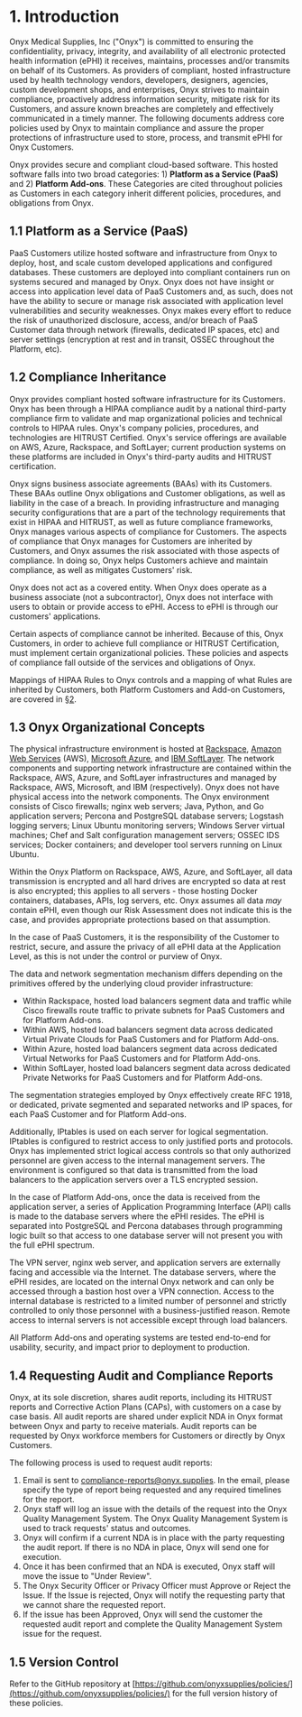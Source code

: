 # 1. Introduction

Onyx Medical Supplies, Inc ("Onyx") is committed to ensuring the confidentiality, privacy, integrity, and availability of all electronic protected health information (ePHI) it receives, maintains, processes and/or transmits on behalf of its Customers. As providers of compliant, hosted infrastructure used by health technology vendors, developers, designers, agencies, custom development shops, and enterprises, Onyx strives to maintain compliance, proactively address information security, mitigate risk for its Customers, and assure known breaches are completely and effectively communicated in a timely manner. The following documents address core policies used by Onyx to maintain compliance and assure the proper protections of infrastructure used to store, process, and transmit ePHI for Onyx Customers.

Onyx provides secure and compliant cloud-based software. This hosted software falls into two broad categories: 1) **Platform as a Service (PaaS)** and 2) **Platform Add-ons**. These Categories are cited throughout policies as Customers in each category inherit different policies, procedures, and obligations from Onyx.

## 1.1 Platform as a Service (PaaS)

PaaS Customers utilize hosted software and infrastructure from Onyx to deploy, host, and scale custom developed applications and configured databases. These customers are deployed into compliant containers run on systems secured and managed by Onyx. Onyx does not have insight or access into application level data of PaaS Customers and, as such, does not have the ability to secure or manage risk associated with application level vulnerabilities and security weaknesses. Onyx makes every effort to reduce the risk of unauthorized disclosure, access, and/or breach of PaaS Customer data through network (firewalls, dedicated IP spaces, etc) and server settings (encryption at rest and in transit, OSSEC throughout the Platform, etc).

## 1.2 Compliance Inheritance

Onyx provides compliant hosted software infrastructure for its Customers. Onyx has been through a HIPAA compliance audit by a national third-party compliance firm to validate and map organizational policies and technical controls to HIPAA rules. Onyx's company policies, procedures, and technologies are HITRUST Certified. Onyx's service offerings are available on AWS, Azure, Rackspace, and SoftLayer; current production systems on these platforms are included in Onyx's third-party audits and HITRUST certification.

Onyx signs business associate agreements (BAAs) with its Customers. These BAAs outline Onyx obligations and Customer obligations, as well as liability in the case of a breach. In providing infrastructure and managing security configurations that are a part of the technology requirements that exist in HIPAA and HITRUST, as well as future compliance frameworks, Onyx manages various aspects of compliance for Customers. The aspects of compliance that Onyx manages for Customers are inherited by Customers, and Onyx assumes the risk associated with those aspects of compliance. In doing so, Onyx helps Customers achieve and maintain compliance, as well as mitigates Customers' risk.

Onyx does not act as a covered entity. When Onyx does operate as a business associate (not a subcontractor), Onyx does not interface with users to obtain or provide access to ePHI. Access to ePHI is through our customers' applications.

Certain aspects of compliance cannot be inherited. Because of this, Onyx Customers, in order to achieve full compliance or HITRUST Certification, must implement certain organizational policies. These policies and aspects of compliance fall outside of the services and obligations of Onyx.

Mappings of HIPAA Rules to Onyx controls and a mapping of what Rules are inherited by Customers, both Platform Customers and Add-on Customers, are covered in [§2](#2.-hipaa-inheritance).

## 1.3 Onyx Organizational Concepts

The physical infrastructure environment is hosted at [Rackspace](https://www.rackspace.com/), [Amazon Web Services](https://aws.amazon.com/) (AWS), [Microsoft Azure](https://azure.microsoft.com/), and [IBM SoftLayer](http://www.softlayer.com/). The network components and supporting network infrastructure are contained within the Rackspace, AWS, Azure, and SoftLayer infrastructures and managed by Rackspace, AWS, Microsoft, and IBM (respectively). Onyx does not have physical access into the network components. The Onyx environment consists of Cisco firewalls; nginx web servers; Java, Python, and Go application servers; Percona and PostgreSQL database servers; Logstash logging servers; Linux Ubuntu monitoring servers; Windows Server virtual machines; Chef and Salt configuration management servers; OSSEC IDS services; Docker containers; and developer tool servers running on Linux Ubuntu.

Within the Onyx Platform on Rackspace, AWS, Azure, and SoftLayer, all data transmission is encrypted and all hard drives are encrypted so data at rest is also encrypted; this applies to all servers - those hosting Docker containers, databases, APIs, log servers, etc. Onyx assumes all data *may* contain ePHI, even though our Risk Assessment does not indicate this is the case, and provides appropriate protections based on that assumption.

In the case of PaaS Customers, it is the responsibility of the Customer to restrict, secure, and assure the privacy of all ePHI data at the Application Level, as this is not under the control or purview of Onyx.

The data and network segmentation mechanism differs depending on the primitives offered by the underlying cloud provider infrastructure:

* Within Rackspace, hosted load balancers segment data and traffic while Cisco firewalls route traffic to private subnets for PaaS Customers and for Platform Add-ons.
* Within AWS, hosted load balancers segment data across dedicated Virtual Private Clouds for PaaS Customers and for Platform Add-ons.
* Within Azure, hosted load balancers segment data across dedicated Virtual Networks for PaaS Customers and for Platform Add-ons.
* Within SoftLayer, hosted load balancers segment data across dedicated Private Networks for PaaS Customers and for Platform Add-ons.

The segmentation strategies employed by Onyx effectively create RFC 1918, or dedicated, private segmented and separated networks and IP spaces, for each PaaS Customer and for Platform Add-ons.

Additionally, IPtables is used on each server for logical segmentation. IPtables is configured to restrict access to only justified ports and protocols. Onyx has implemented strict logical access controls so that only authorized personnel are given access to the internal management servers. The environment is configured so that data is transmitted from the load balancers to the application servers over a TLS encrypted session.

In the case of Platform Add-ons, once the data is received from the application server, a series of Application Programming Interface (API) calls is made to the database servers where the ePHI resides. The ePHI is separated into PostgreSQL and Percona databases through programming logic built so that access to one database server will not present you with the full ePHI spectrum.

The VPN server, nginx web server, and application servers are externally facing and accessible via the Internet. The database servers, where the ePHI resides, are located on the internal Onyx network and can only be accessed through a bastion host over a VPN connection. Access to the internal database is restricted to a limited number of personnel and strictly controlled to only those personnel with a business-justified reason. Remote access to internal servers is not accessible except through load balancers.

All Platform Add-ons and operating systems are tested end-to-end for usability, security, and impact prior to deployment to production.

## 1.4 Requesting Audit and Compliance Reports

Onyx, at its sole discretion, shares audit reports, including its HITRUST reports and Corrective Action Plans (CAPs), with customers on a case by case basis. All audit reports are shared under explicit NDA in Onyx format between Onyx and party to receive materials. Audit reports can be requested by Onyx workforce members for Customers or directly by Onyx Customers.

The following process is used to request audit reports:

1. Email is sent to compliance-reports@onyx.supplies. In the email, please specify the type of report being requested and any required timelines for the report.
2. Onyx staff will log an issue with the details of the request into the Onyx Quality Management System. The Onyx Quality Management System is used to track requests' status and outcomes.
3. Onyx will confirm if a current NDA is in place with the party requesting the audit report. If there is no NDA in place, Onyx will send one for execution.
4. Once it has been confirmed that an NDA is executed, Onyx staff will move the issue to "Under Review".
5. The Onyx Security Officer or Privacy Officer must Approve or Reject the Issue. If the Issue is rejected, Onyx will notify the requesting party that we cannot share the requested report.
6. If the issue has been Approved, Onyx will send the customer the requested audit report and complete the Quality Management System issue for the request.

## 1.5 Version Control

Refer to the GitHub repository at [https://github.com/onyxsupplies/policies/](https://github.com/onyxsupplies/policies/) for the full version history of these policies.
